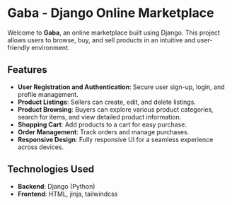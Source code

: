 # Gaba - Django Online Marketplace

Welcome to **Gaba**, an online marketplace built using Django. This project allows users to browse, buy, and sell products in an intuitive and user-friendly environment.

## Features

- **User Registration and Authentication**: Secure user sign-up, login, and profile management.
- **Product Listings**: Sellers can create, edit, and delete listings.
- **Product Browsing**: Buyers can explore various product categories, search for items, and view detailed product information.
- **Shopping Cart**: Add products to a cart for easy purchase.
- **Order Management**: Track orders and manage purchases.
- **Responsive Design**: Fully responsive UI for a seamless experience across devices.

## Technologies Used

- **Backend**: Django (Python)
- **Frontend**: HTML, jinja, tailwindcss
